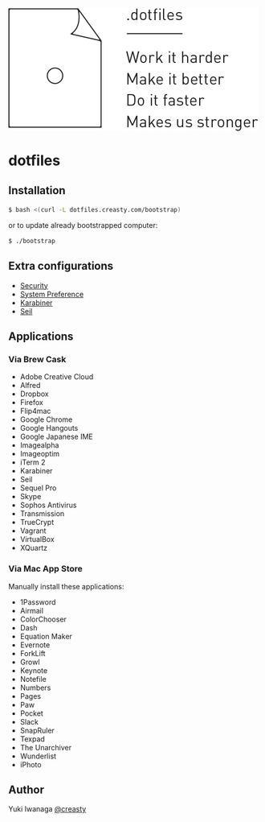 ![dotfiles -- Work it harder, make it better, do it faster, makes us stronger](./docs/images/dotfiles.png)


dotfiles
========

Installation
------------

```sh
$ bash <(curl -L dotfiles.creasty.com/bootstrap)
```

or to update already bootstrapped computer:

```sh
$ ./bootstrap
```


Extra configurations
--------------------

- [Security](./docs/security.md)
- [System Preference](./docs/system_preference.md)
- [Karabiner](./docs/karabiner.md)
- [Seil](./docs/seil.md)


Applications
------------

### Via Brew Cask

- Adobe Creative Cloud
- Alfred
- Dropbox
- Firefox
- Flip4mac
- Google Chrome
- Google Hangouts
- Google Japanese IME
- Imagealpha
- Imageoptim
- iTerm 2
- Karabiner
- Seil
- Sequel Pro
- Skype
- Sophos Antivirus
- Transmission
- TrueCrypt
- Vagrant
- VirtualBox
- XQuartz


### Via Mac App Store

Manually install these applications:

- 1Password
- Airmail
- ColorChooser
- Dash
- Equation Maker
- Evernote
- ForkLift
- Growl
- Keynote
- Notefile
- Numbers
- Pages
- Paw
- Pocket
- Slack
- SnapRuler
- Texpad
- The Unarchiver
- Wunderlist
- iPhoto


Author
------

Yuki Iwanaga [@creasty](https://github.com/creasty)
